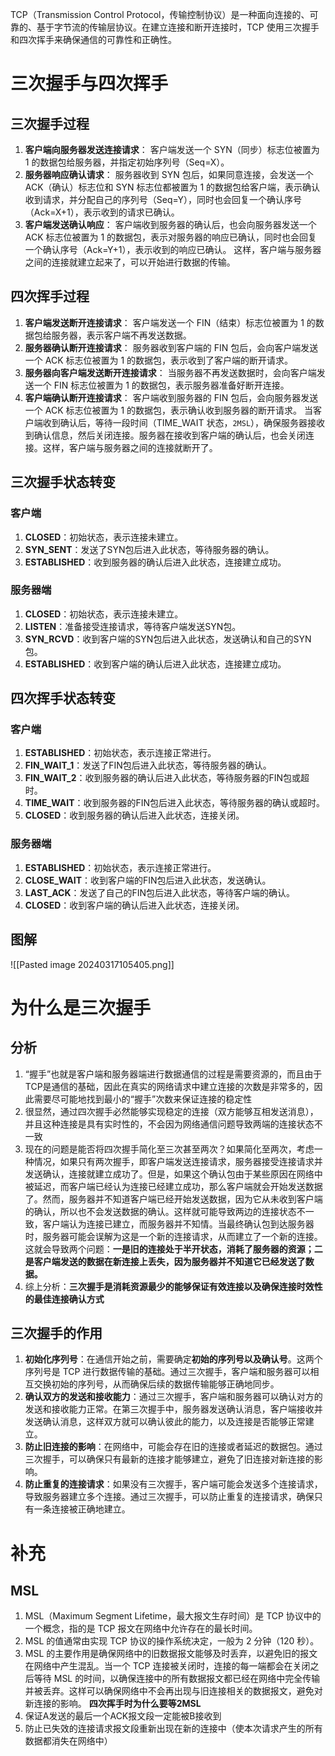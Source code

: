 TCP（Transmission Control Protocol，传输控制协议）是一种面向连接的、可靠的、基于字节流的传输层协议。在建立连接和断开连接时，TCP 使用三次握手和四次挥手来确保通信的可靠性和正确性。
# 三次握手与四次挥手
## 三次握手过程
1. **客户端向服务器发送连接请求**： 客户端发送一个 SYN（同步）标志位被置为 1 的数据包给服务器，并指定初始序列号（Seq=X）。
2. **服务器响应确认请求**： 服务器收到 SYN 包后，如果同意连接，会发送一个 ACK（确认）标志位和 SYN 标志位都被置为 1 的数据包给客户端，表示确认收到请求，并分配自己的序列号（Seq=Y），同时也会回复一个确认序号（Ack=X+1），表示收到的请求已确认。
3. **客户端发送确认响应**： 客户端收到服务器的确认后，也会向服务器发送一个 ACK 标志位被置为 1 的数据包，表示对服务器的响应已确认，同时也会回复一个确认序号（Ack=Y+1），表示收到的响应已确认。
这样，客户端与服务器之间的连接就建立起来了，可以开始进行数据的传输。
## 四次挥手过程
1. **客户端发送断开连接请求**： 客户端发送一个 FIN（结束）标志位被置为 1 的数据包给服务器，表示客户端不再发送数据。
2. **服务器确认断开连接请求**： 服务器收到客户端的 FIN 包后，会向客户端发送一个 ACK 标志位被置为 1 的数据包，表示收到了客户端的断开请求。
3. **服务器向客户端发送断开连接请求**： 当服务器不再发送数据时，会向客户端发送一个 FIN 标志位被置为 1 的数据包，表示服务器准备好断开连接。
4. **客户端确认断开连接请求**： 客户端收到服务器的 FIN 包后，会向服务器发送一个 ACK 标志位被置为 1 的数据包，表示确认收到服务器的断开请求。
当客户端收到确认后，等待一段时间（TIME_WAIT 状态，`2MSL`），确保服务器接收到确认信息，然后关闭连接。服务器在接收到客户端的确认后，也会关闭连接。这样，客户端与服务器之间的连接就断开了。
## 三次握手状态转变
### 客户端
1. **CLOSED**：初始状态，表示连接未建立。
2. **SYN_SENT**：发送了SYN包后进入此状态，等待服务器的确认。
3. **ESTABLISHED**：收到服务器的确认后进入此状态，连接建立成功。
### 服务器端
1. **CLOSED**：初始状态，表示连接未建立。
2. **LISTEN**：准备接受连接请求，等待客户端发送SYN包。
3. **SYN_RCVD**：收到客户端的SYN包后进入此状态，发送确认和自己的SYN包。
4. **ESTABLISHED**：收到客户端的确认后进入此状态，连接建立成功。
## 四次挥手状态转变
### 客户端
1. **ESTABLISHED**：初始状态，表示连接正常进行。
2. **FIN_WAIT_1**：发送了FIN包后进入此状态，等待服务器的确认。
3. **FIN_WAIT_2**：收到服务器的确认后进入此状态，等待服务器的FIN包或超时。
4. **TIME_WAIT**：收到服务器的FIN包后进入此状态，等待服务器的确认或超时。
5. **CLOSED**：收到服务器的确认后进入此状态，连接关闭。
### 服务器端
1. **ESTABLISHED**：初始状态，表示连接正常进行。
2. **CLOSE_WAIT**：收到客户端的FIN包后进入此状态，发送确认。
3. **LAST_ACK**：发送了自己的FIN包后进入此状态，等待客户端的确认。
4. **CLOSED**：收到客户端的确认后进入此状态，连接关闭。
## 图解
![[Pasted image 20240317105405.png]]
# 为什么是三次握手
## 分析
1. “握手”也就是客户端和服务器端进行数据通信的过程是需要资源的，而且由于TCP是通信的基础，因此在真实的网络请求中建立连接的次数是非常多的，因此需要尽可能地找到最小的“握手”次数来保证连接的稳定性
2. 很显然，通过四次握手必然能够实现稳定的连接（双方能够互相发送消息），并且这种连接是具有实时性的，不会因为网络通信问题导致两端的连接状态不一致
3. 现在的问题是能否将四次握手简化至三次甚至两次？如果简化至两次，考虑一种情况，如果只有两次握手，即客户端发送连接请求，服务器接受连接请求并发送确认，连接就建立成功了。但是，如果这个确认包由于某些原因在网络中被延迟，而客户端已经认为连接已经建立成功，那么客户端就会开始发送数据了。然而，服务器并不知道客户端已经开始发送数据，因为它从未收到客户端的确认，所以也不会发送数据的确认。这样就可能导致两边的连接状态不一致，客户端认为连接已建立，而服务器并不知情。当最终确认包到达服务器时，服务器可能会误解为这是一个新的连接请求，从而建立了一个新的连接。这就会导致两个问题：**一是旧的连接处于半开状态，消耗了服务器的资源；二是客户端发送的数据在新连接上丢失，因为服务器并不知道它已经发送了数据。**
4. 综上分析：**三次握手是消耗资源最少的能够保证有效连接以及确保连接时效性的最佳连接确认方式**
## 三次握手的作用
1. **初始化序列号**：在通信开始之前，需要确定**初始的序列号以及确认号**。这两个序列号是 TCP 进行数据传输的基础。通过三次握手，客户端和服务器可以相互交换初始的序列号，从而确保后续的数据传输能够正确地同步。
2. **确认双方的发送和接收能力**：通过三次握手，客户端和服务器可以确认对方的发送和接收能力正常。在第三次握手中，服务器发送确认消息，客户端接收并发送确认消息，这样双方就可以确认彼此的能力，以及连接是否能够正常建立。
3. **防止旧连接的影响**：在网络中，可能会存在旧的连接或者延迟的数据包。通过三次握手，可以确保只有最新的连接才能够建立，避免了旧连接对新连接的影响。
4. **防止重复的连接请求**：如果没有三次握手，客户端可能会发送多个连接请求，导致服务器建立多个连接。通过三次握手，可以防止重复的连接请求，确保只有一条连接被正确地建立。
# 补充
## MSL
1. MSL（Maximum Segment Lifetime，最大报文生存时间）是 TCP 协议中的一个概念，指的是 TCP 报文在网络中允许存在的最长时间。
2. MSL 的值通常由实现 TCP 协议的操作系统决定，一般为 2 分钟（120 秒）。
3. MSL 的主要作用是确保网络中的旧数据报文能够及时丢弃，以避免旧的报文在网络中产生混乱。当一个 TCP 连接被关闭时，连接的每一端都会在关闭之后等待 MSL 的时间，以确保连接中的所有数据报文都已经在网络中完全传输并被丢弃。这样可以确保网络中不会再出现与旧连接相关的数据报文，避免对新连接的影响。
**四次挥手时为什么要等2MSL**
1. 保证A发送的最后一个ACK报文段一定能被B接收到
2. 防止已失效的连接请求报文段重新出现在新的连接中（使本次请求产生的所有数据都消失在网络中）